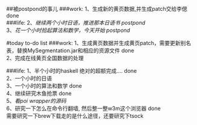 ##被postpond的事儿
###work:
1、生成新的黄页数据,并生成patch交给李偲 done  
###life:
2、*继续两个小时日语，推进那本日语书 postpond*  
3、*花一个小时拾起算法和数学，今天开始 postpond*  

#today to-do list
###work:
1、生成黄页数据并生成黄页patch，需要更新别名表，替换MySegmentation.jar和相应的资源文件 done  
2、完成在线黄页全国数据的处理  

###life:
1、半个小时的haskell 绝对的超额完成.... done  
2、一个小时的日语  
3、一个小时的算法和数学 done  
4、继续研究木鱼抢票 done  
5、*看poi wrapper的源码*  
6、研究一下怎么在命令行翻墙, 然后整一整w3m这个浏览器 done  
需要研究一下brew下载走的是什么途径，还要研究下tsock  
